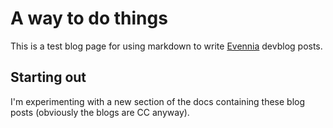 # A way to do things

This is a test blog page for using markdown to write
[Evennia](https://www.evennia.com) devblog posts.

## Starting out

I'm experimenting with a new section of the docs containing these
blog posts (obviously the blogs are CC anyway).
